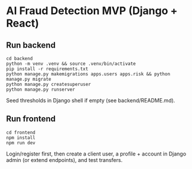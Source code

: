 # AI Fraud Detection MVP (Django + React)

## Run backend
```
cd backend
python -m venv .venv && source .venv/bin/activate
pip install -r requirements.txt
python manage.py makemigrations apps.users apps.risk && python manage.py migrate
python manage.py createsuperuser
python manage.py runserver
```
Seed thresholds in Django shell if empty (see backend/README.md).

## Run frontend
```
cd frontend
npm install
npm run dev
```
Login/register first, then create a client user, a profile + account in Django admin (or extend endpoints), and test transfers.
